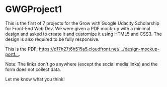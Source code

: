 # GWGProject1

This is the first of 7 projects for the Grow with Google Udacity Scholarship for Front-End Web Dev. We were given a PDF mock-up with a minimal design and asked to create it and customize it using HTML5 and CSS3. The design is also required to be fully responsive.

This is the PDF: https://d17h27t6h515a5.cloudfront.net/…/design-mockup-portf….

Note: The links don't go anywhere (except the social media links) and the form does not collect data.

Let me know what you think!
